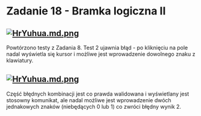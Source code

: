 # Zadanie 18 - Bramka logiczna II

[![HrYuhua.md.png](https://iili.io/HrYuhua.md.png)](https://freeimage.host/i/HrYuhua)
---
Powtórzono testy z Zadania 8. Test 2 ujawnia błąd - po kliknięciu na pole nadal wyświetla się kursor i możliwe jest wprowadzenie dowolnego znaku z klawiatury.

[![HrYuhua.md.png](https://iili.io/HrYuhua.md.png)](https://freeimage.host/i/HrYuhua)
---
Część błędnych kombinacji jest co prawda walidowana i wyświetlany jest stosowny komunikat, ale nadal możliwe jest wprowadzenie dwóch jednakowych znaków (niebędących 0 lub 1) co zwróci błędny wynik 2.

